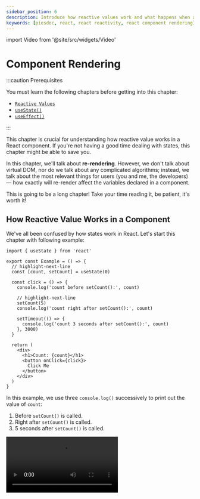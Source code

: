 ```yaml
---
sidebar_position: 6
description: Introduce how reactive values work and what happens when a component re-renders in React.
keywords: [piesdoc, react, react reactivity, react component rendering]
---
```


import Video from '@site/src/widgets/Video'

# Component Rendering

:::caution Prerequisites

You must learn the following chapters before getting into this chapter:

- [`Reactive Values`](./reactive-values)
- [`useState()`](./use-state)
- [`useEffect()`](./use-effect)

:::

This chapter is crucial for understanding how reactive value works in a React component. If you're not having a good time dealing with states, this chapter might be able to save you.

In this chapter, we'll talk about **re-rendering**. However, we don't talk about virtual DOM, nor do we talk about any complicated algorithms; instead, we talk about the most relevant things for users (you and me, the developers) — how exactly will re-render affect the variables declared in a component.

This is going to be a long chapter! Take your time reading it, be patient, it's worth it!

## How Reactive Value Works in a Component

We've all been confused by how states work in React. Let's start this chapter with following example:

```tsx showLineNumbers
import { useState } from 'react'

export const Example = () => {
  // highlight-next-line
  const [count, setCount] = useState(0)

  const click = () => {
    console.log('count before setCount():', count)

    // highlight-next-line
    setCount(5)
    console.log('count right after setCount():', count)
    
    setTimeout(() => {
      console.log('count 3 seconds after setCount():', count)
    }, 3000)
  }

  return (
    <div>
      <h1>Count: {count}</h1>
      <button onClick={click}>
        Click Me
      </button>
    </div>
  )
}
```

In this example, we use three `console.log()` successively to print out the value of `count`:

1. Before `setCount()` is called.
2. Right after `setCount()` is called.
3. 5 seconds after `setCount()` is called.

<Video src="/video/react/component-rendering_state-with-timeout.mov" />

From one of the example in [Reactive Values](./reactive-values#reactive-values-1), we already know that changes made by functions like `setState()` will not be applied immediately, so currently it's acceptable to see the second `console.log()` showing `0` (we'll talk about the real cause [below](#when-will-reactive-values-be-updated)!) But why is it that in the video, when we clearly see the number on the screen has changed from `0` to `5`, the last `console.log()` still shows `0`?

In React, a component does not wait until you need to use the reactive value to read it; instead, in each render, **it reads reactive values and use them to define everything first**, then it shows stuff on the screen.

To explain this idea in a much simpler way, just think of it as **find and replace**. Let's take a look at the `click()` function in this component:

```ts showLineNumbers
const click = () => {
  console.log('count before setCount():', count)

  setCount(5)
  console.log('count right after setCount():', count)
  
  setTimeout(() => {
    console.log('count 3 seconds after setCount():', count)
  }, 3000)
}
```

In the first render, the value of `count` is `0`. Thus, React will define `click()` by replacing all occurrences of `count` with its value in this render, which is `0`.

Simply put, this is what the component did while defining `click()`:

```ts showLineNumbers
const click = () => {
  // highlight-next-line
  console.log('count before setCount():', 0)

  setCount(5)
  // highlight-next-line
  console.log('count right after setCount():', 0)
  
  setTimeout(() => {
    // highlight-next-line
    console.log('count 3 seconds after setCount():', 0)
  }, 3000)
}
```

Notice how all the `count` are replaced by `0`. This explains why we still get `0` in the timeout, even though the `count` on the screen has already been updated to `5`.

Here's another example that "broke" for the same reason:

```ts showLineNumbers
import { useState } from 'react'

const [count, setCount] = useState(0)

const click = () => {
  // highlight-start
  setCount(count + 1)
  setCount(count + 1)
  setCount(count + 1)
  // highlight-end
}
```

In this example, after `click()` is executed, the value of `count` will be `1` instead of `3`. How come?

In the very beginning, the value of `count` is `0`, which means `setCount(count + 1)` will all evaluate to `setCount(0 + 1)`. So in the first render, the component will define `click()` as a function that runs `setCount(0 + 1)` for three times, which does nothing but update the value of `count` to `1`.

From these example, we've learned a very important lesson — in a React component, **everything works by rendering**, not by time. **Reactive values can only represent the status of a component in a specific render, even in a halfway through function call**. That's why a component needs to **re-render**. But what exactly does re-render do?

## What Happens When A Component Re-Renders?

As we've mentioned in [Reactive Values](./reactive-values#what-does-render-mean), re-render means any subsequent renders after the very first render. But what actually happens when a component re-renders? Let's walk through a render-by-render analysis of a counter app to see what actually happens when a component re-renders:

```tsx showLineNumbers
import { useState } from 'react'

export const Example = () => {
  // highlight-next-line
  const [count, setCount] = useState(0)

  // highlight-next-line
  const countPlusFive = count + 5

  // highlight-next-line
  const increment = () => {
    setCount(count + 1)
  }

  return (
    <div>
      <h1>Count: {count}</h1>
      <h2>Count + 5: {countPlusFive}</h2>
      <button onClick={increment}>
        Increment
      </button>
    </div>
  )
}
```

First, let's review the members of this component:

- Reactive values
  - Props
    - None
  - States
    1. `count`
- Non-reactive values
  - [References](./use-ref)
    - None
  - Normal values (all non-reactive, non-reference values declared in a component)
    1. `countPlusFive`
    2. `increment()`

The only state in this component is `count`, and we can update `count` by clicking the "Increment" button.

<Video src="/video/react/component-rendering_counter-app.mov" height="200px" />

### The First Render (Initialization)

In the first render, React initializes the component according to the following steps:

1. Runs `const [count, setCount] = useState(0)` to make `count` and `setCount()` available.
2. Runs `const countPlusFive = count + 5`; since the initial value of `count` is `0`, all of the occurrences of `count` will be replaced by `0`, so `countPlusFive` will evaluate to `0 + 5`.
3. Runs `const increment = () => { ... }`; since the initial value of `count` is `0`, all of the occurrences of `count` will be replaced by `0`, so `setCount(count + 1)` will evaluate to `setCount(0 + 1)`. This means when `increment()` is called, the value of `count` will be updated to `0 + 1`, which is `1`.
4. Binds all necessary values to the JSX elements in the return section while rendering all child components, and do the return.

### The Second Render (The First Re-Render)

After the "Increment" button is clicked once, the value of `count` will be updated from `0` to `1`. Since `count` is a reactive value, this change will cause the component to re-render. Thus, React re-renders the component by re-running every single piece of code in the component from top to bottom:

1. Runs `const [count, setCount] = useState(0)`. However, thanks to how `useState()` works internally, `count` and `setCount()` will **not** be redefined; they will still point to the same variables as in the previous render.
2. Runs `const countPlusFive = count + 5`.
    - Since `countPlusFive` is a normal value, React will redefine it during re-render.
    - The value of `count` has been updated from `0` to `1`, so `count + 5` will evaluate to `1 + 5` in this render.
3. Runs `const increment = () => { ... }`.
    - Since `increment()` is a normal value, React will redefine it during re-render.
    - The value of `count` has been updated from `0` to `1`, so `setCount(count + 1)` will evaluate to `setCount(1 + 1)`. This means when `increment()` is called, the value of `count` will be updated to `1 + 1`, which is `2`.
4. Binds all necessary values to the JSX elements in the return section while re-rendering all children, and do the return.

Any subsequent render will just follow the same rule as the the first re-render, with no exception.

As you can see, render and re-render are actually not that different from each other; they both follow the same rule — runs the code in a component from top to bottom. Therefore, in each render, **the definitions of everything are still the same as in the previous render; the only difference is the value of reactive variables**. Please keep in mind that:

- Reactive values will never change within the same render. In other words, **reactive values can actually be seen as constants in each render**; they only change in the next render.
- **By default, all normal values get redefined during re-render**. You can prevent this from happening by using memoization functions like [`useMemo()`](./optimization-functions#usememo) and [`useCallback()`](./optimization-functions#usecallback).

:::caution

Since unmemoized values are redefined during re-render, we must pay attention to the referential equality of variables. If a normal value is non-[primitive](https://developer.mozilla.org/en-US/docs/Glossary/Primitive), and it's being used as a prop of a child, the [`memo()`](./optimization-functions#reactmemo) on the child will lose its effect because the value being pass to the child points to a different object in each render. For example:

```tsx showLineNumbers
import { Child } from './Child'

export const Example = () => {
  // Beware!
  // This object gets redefined whenever `Example` re-renders.
  // highlight-next-line
  const user = {
    age: 5,
  }

  // Beware!
  // This function gets redefined whenever `Example` re-renders, too!
  // highlight-next-line
  const sayHi = () => {
    console.log('Hi')
  }

  return (
    <div>
      {/* highlight-next-line */}
      <Child user={user} sayHi={sayHi} />
    </div>
  )
}
```

:::

### Rendering Is Recursive

**Rendering is recursive**. For example:

```tsx showLineNumbers
import { Child } from './Child'

export const Parent = () => (
  <div>
    {/* highlight-next-line */}
    <Child />
  </div>
)
```

In this example, whenever `Parent` re-renders, `Child` will also re-render; then, the children of `Child` will also re-render, and so forth and so on, all the way to the very last component in the DOM tree. Sometimes this makes sense because a child may use a state declared in the parent as a prop, but sometimes it does not. Consider the following example:

```tsx showLineNumbers
import { useState } from 'react'
import { Child } from './Child'

export const Parent = () => {
  const [count, setCount] = useState(0)

  const increment = () => {
    setCount(count + 1)
  }

  return (
    <div>
      <h1>Count: {count}</h1>
      <button onClick={increment}>
        Increment
      </button>
      {/* highlight-next-line */}
      <Child />
    </div>
  )
}
```

<Video src="/video/react/component-rendering_rendering-is-recursive.mov" />

In the above example, `Child` is not using any states declared in `Parent` as props; however, whenever `Parent` re-renders, `Child` will also re-render. In most cases this is fine, because `Child` may not be a computationally espensive component; but if it is, it would be not ideal to re-render `Child` whenever `Parent` re-renders. So, is there a way to change this behavior, so that we don't re-render `Child` when `Parent` re-renders?

One way is to use memoization functions to memoize the rendered output of `Child`, we'll talk about this in [Optimization Functions](./optimization-functions). Another way is to make use of the **`children`** prop of a React component.

### `children` Prop

So what can `children` prop do? In native HTML, we can put as many DOM nodes as we want under another DOM node. For example:

```html showLineNumbers
<div>
  <!-- highlight-start -->
  <label>...</label>
  <span>...</span>
  <!-- highlight-end -->
</div>
```

The same rule applies to React components as well; we can put as many DOM nodes and components under another DOM node or component. For example:

```tsx showLineNumbers
import { Parent } from './Parent'
import { Child } from './Child'

export const Example = () => {
  return (
    <div>
      <Parent>
        {/* highlight-next-line */}
        <Child />
      </Parent>
    </div>
  )
}
```

In the above example, although `<Child />` is wrapped inside `<Parent></Parent>`, since `<Child />` is written in the return section of `Example`, it is `Example` that will be responsible for rendering `<Child />`, not `Parent`. Therefore, `Child` will only re-render when `Example` re-renders, and the re-rendering of `Parent` will not affect `Child` at all.

However, this solution won't work without proper setup. In React, contents wrapped between a component will not automatically show up; instead, they will be pass to the component as a prop named `children`. If we don't explicitly use this `children` prop in the component, React will do nothing about it, just like all other props.

:::info

If you're using TypeScript, you may get an error that says `Type '{ children: Element; }' has no properties in common with type 'IntrinsicAttributes'` when putting anything between a component. To solve this problem, we can either add a prop called `children` with the type we need, or use the built-in type `PropsWithChildren` to fulfill our requirement:

```tsx showLineNumbers
// highlight-next-line
import { PropsWithChildren } from 'react'

type IParentProps = PropsWithChildren<{
  // Add any other props you need here.
}>

// highlight-next-line
export const Parent = ({ children }: IParentProps) => {
  // ...
}
```

So all we have to do now is to take `children` out from the props of `Parent` and put it where we want it to be. This way when `Parent` re-renders, `Child` will not re-render because it's now rendered by another component:

```tsx showLineNumbers
import { useState, PropsWithChildren } from 'react'

// highlight-next-line
export const Parent = ({ children }: PropsWithChildren) => {
  const [count, setCount] = useState(0)

  const increment = () => {
    setCount(count + 1)
  }

  return (
    <div>
      <h1>Count: {count}</h1>
      <button onClick={increment}>
        Increment
      </button>
      {/* highlight-next-line */}
      {children}
    </div>
  )
}
```

<Video src="/video/react/component-rendering_children-prop.mov" />

:::

## When Will Reactive Values Be Updated?

You may have heard people said "`setState()` is not synchronous". Well, the description is partly true because the changes made by `setState()` will not be applied immediately; in other words, states won't be updated immediately after `setState()` is called. However, `setState()` itself is actually synchronous; it's not an `async` function.

So here comes the question — if states are not updated right after `setState()` is called, when exactly will they be updated?

### Update Requests

First, we must understand that the purpose of functions like [`setState()`](./use-state#setstate) and [`dispatch()`](https://beta.reactjs.org/apis/react/useReducer#dispatch) is actually **making an update request** instead of doing an actual, instant update. React will update the states at some point based on the update requests we sent. For this reason, we'll refer to those functions as "**update requests**" in this documentation.

In general, React will process update requests when any of the following conditions are met:

1. When the call stack is empty.
2. When the caller of async function resumes execution.

#### When the Call Stack Is Empty

:::info

If you don't know what call stack is, don't panic just yet!

Call stack is a part of the [event loop](https://developer.mozilla.org/en-US/docs/Web/JavaScript/EventLoop) in JavaScript. To be honest, it's not really necessary to know it due to the fact that most of the update requests are triggered by user-initiated events (i.e. clicking a button or submitting a form), which will be the first function call in the call stack most the time. That means the call stack will usually be empty when the execution of the event handler is done.

It may sound scary, but it's actually not something ver y difficult to understand. If you still want to know what call stack or event loop is, we recommend you watch this awesome talk by [Philip Roberts](https://github.com/latentflip). [*What the heck is the event loop anyway?*](https://youtu.be/8aGhZQkoFbQ)

If you have no idea what we're talking about at all, it's okay. Just ignore it and keep reading, you'll be fine!

:::

Update requests will be processed when the call stack is empty. In other words, states will be updated when the event handler that sends the update requests is done executed, assuming the event handler is the first function call in the call stack. For example:

```tsx showLineNumbers
import { useState } from 'react'

export const Example = () => {
  const [count, setCount] = useState(0)
  
  // highlight-next-line
  const click = () => {
    setCount(1)
    console.log('Done')
  }

  return (
    <div>
      <h1>Count: {count}</h1>
      {/* highlight-next-line */}
      <button onClick={click}>
        Click Me
      </button>
    </div>
  )
}
```

In this example, `click()` is the `onClick` event handler of the button, which means `click()` will be the only function call in the call stack when the button is clicked. Since `console.log('Done')` is the last action to be done in `click()`, the execution of `click()` will be considered as done after `console.log('Done')` is completed. Thus, React will immediately update the states according to our update request, which is `setCount(1)` once the execution of `click()` is done.

#### When the Caller of Async Function Resumes Execution

Update requests will also be processed when the caller of async function resumes execution. Simply put, states will be updated right after `await` has done "awaited". For example:

```ts showLineNumbers
import { useState } from 'react'

const [count, setCount] = useState(0)

const click = async () => {
  // highlight-next-line
  setCount(1)
  await doSomethingAsync()

  // highlight-next-line
  setCount(2)
  await doSomethingAsync()
}

const doSomethingAsync = () => {
  // Do something asynchronous here. For example, calling an API.
  return Promise.resolve(true)
}
```

In the above example, `count` is going to be updated twice:

1. Right after the first `await doSomethingAsync()` is done (updated from `0` to `1`).
2. Right after the second `await doSomethingAsync()` is done (updated from `1` to `2`).
  
We can verify this with the help of `useEffect()`:

```ts showLineNumbers
import { useEffect } from 'react'

// highlight-start
useEffect(() => {
  console.log('count has been updated to', count)
}, [count])
// highlight-end
```

<Video src="/video/react/component-rendering_await-triggers-states-update.mov" />

:::caution

Although states will be updated right after an `await` is done, it does not mean we can get updated values right after that. Don't forget that updated values are only available in the next render thanks to [how reactive value works in a compoent](#how-reactive-value-works-in-a-component)!

:::

<details>
  <summary>What's the theory behind this? (advanced knowledge, feel free to skip this!)</summary>

  From the description above, you may have guessed it already — those "update requests" are actually [**microtasks**](https://developer.mozilla.org/en-US/docs/Web/API/HTML_DOM_API/Microtask_guide). If you find it very confusing, feel free to skip it! You'll do just fine without knowing anything about it!
  
  Besides, `await` can actually be used on anything, whether it's a promise or not. Check out [MDN](https://developer.mozilla.org/en-US/docs/Web/JavaScript/Reference/Operators/await#control_flow_effects_of_await) for more information if you're interested in it!
</details>

:::info Tiny Exercise

Tiny exercise! Consider the following snippet:

- How many times do you think `count` will be updated?
- When will `count` be updated?

```ts showLineNumbers
import { useState } from 'react'

const [count, setCount] = useState(0)

const click = async () => {
  setCount(1)
  await doSomethingAsync()

  setCount(2)
  await doSomethingAsync()

  setCount(3)
}

const doSomethingAsync = () => {
  // Do something asynchronous here. For example, calling an API.
  return Promise.resolve(true)
}
```

<details>
  <summary>Show me the answer</summary>

  In this example, `count` is going to be updated three times:

  1. Right after the first `await doSomethingAsync()` is done (updated from `0` to `1`).
  2. Right after the second `await doSomethingAsync()` is done (updated from `1` to `2`).
  3. When the execution of `click()` is done (updated from `2` to `3`).

  <Video src="/video/react/component-rendering_update-request-exercise.mov" />
  
</details>

:::

Congratulations! You have learned the most difficult part of React! This is indeed a huge step forward!

However, this is not the end! We recommend reading [`useState()` In Depth](./use-state-in-depth) to get the full picture of how `useState()` works.